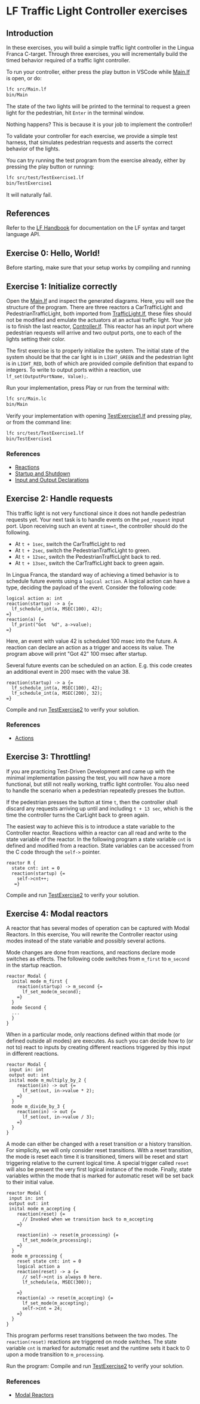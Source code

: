 # LF Traffic Light Controller exercises

## Introduction

In these exercises, you will build a simple traffic light controller in the Lingua Franca C-target. Through three exercises, you will incrementally build the timed
behavior required of a traffic light controller.

To run your controller, either press the play button in VSCode while [Main.lf](src/Main.lf) is open, or do:
```sh
lfc src/Main.lf
bin/Main
```

The state of the two lights will be printed to the terminal to request a 
green light for the pedestrian, hit `Enter` in the terminal window.

Nothing happens? This is because it is your job to implement the controller!

To validate your controller for each exercise, we provide a simple test harness,
that simulates pedestrian requests and asserts the correct behavior of the lights.

You can try running the test program from the exercise already, either by pressing
the play button or running:

```sh
lfc src/test/TestExercise1.lf
bin/TestExercise1
```

It will naturally fail.


## References
Refer to the [LF Handbook](https://www.lf-lang.org/docs/) for documentation on
the LF syntax and target language API. 


## Exercise 0: Hello, World!
Before starting, make sure that your setup works by compiling and running 

## Exercise 1: Initialize correctly
Open the [Main.lf](src/Main.lf) and inspect the generated diagrams. Here, you will
see the structure of the program. There are three reactors 
a CarTrafficLight and PedestrianTrafficLight, both imported from [TrafficLight.lf](src/lib/TrafficLight.lf), these files
should not be modified and emulate the actuators at an actual traffic light. Your job is to finish the last reactor, [Controller.lf](src/Controller.lf). This reactor has an input port where pedestrian requests will arrive and two output ports, one to each of the lights setting their color.

The first exercise is to properly initialize the system. The initial state of the system should be that the car light is in `LIGHT_GREEN` and the pedestrian light is in `LIGHT_RED`, both of which are provided compile definition that expand to integers. To write to output ports within a reaction, use `lf_set(OutputPortName, Value);`. 

Run your implementation, press Play or run from the terminal with:

```sh
lfc src/Main.lc
bin/Main
```

Verify your implementation with opening [TestExercise1.lf](src/test/TestExercise1.lf) and pressing play, or from the command line:

```sh
lfc src/test/TestExercise1.lf
bin/TestExercise1
```

### References
- [Reactions](https://www.lf-lang.org/docs/writing-reactors/reactions)
- [Startup and Shutdown](https://www.lf-lang.org/docs/writing-reactors/time-and-timers#startup-and-shutdown)
- [Input and Output Declarations](https://www.lf-lang.org/docs/writing-reactors/inputs-and-outputs#input-and-output-declarations)

## Exercise 2: Handle requests
This traffic light is not very functional since it does not handle pedestrian requests yet. Your next task is to
handle events on the `ped_request` input port. Upon receiving such an event at `time=t`, the controller should do the following.
- At `t + 1sec`, switch the CarTrafficLight to red
- At `t + 2sec`, switch the PedestrianTrafficLight to green.
- At `t + 12sec`, switch the PedestrianTrafficLight back to red.
- At `t + 13sec`, switch the CarTrafficLight back to green again.

In Lingua Franca, the standard way of achieving a timed behavior is to schedule future events using
a `logical action`. A logical action can have a type, deciding the payload of the event. Consider the
following code:

```
logical action a: int
reaction(startup) -> a {=
  lf_schedule_int(a, MSEC(100), 42);
=}
reaction(a) {=
  lf_print("Got  %d", a->value);
=}
```

Here, an event with value 42 is scheduled 100 msec into the future. A reaction can declare
an action as a trigger and access its value. The program above will print "Got 42" 100 msec after startup.

Several future events can be scheduled on an action. E.g. this code creates an additional event in 200 msec with
the value 38.

```
reaction(startup) -> a {=
  lf_schedule_int(a, MSEC(100), 42);
  lf_schedule_int(a, MSEC(200), 32);
=}
```

Compile and run [TestExercise2](src/test/TestExercise2.lf) to verify your solution.

### References
- [Actions](https://www.lf-lang.org/docs/reference/target-language-details#actions)

## Exercise 3: Throttling!

If you are practicing Test-Driven Development and came up with the minimal implementation passing the test,
you will now have a more functional, but still not really working, traffic light controller. You also need to
handle the scenario when a pedestrian repeatedly presses the button.

If the pedestrian presses the button at time `t`, then the controller shall discard any requests arriving up until and including `t + 13 sec`, which is the time the controller turns the CarLight back to green again.  

The easiest way to achieve this is to introduce a state variable to the Controller reactor. Reactions within a reactor
can all read and write to the state variable of the reactor. In the following program a state variable `cnt` is defined and modified from a 
reaction. State variables can be accessed from the C code through the `self->` pointer.

```
reactor R {
  state cnt: int = 0
  reaction(startup) {=
    self->cnt++;
   =}
```


Compile and run [TestExercise2](src/test/TestExercise3.lf) to verify your solution.


## Exercise 4: Modal reactors

A reactor that has several modes of operation can be captured with Modal Reactors. In this exercise,
You will rewrite the Controller reactor using modes instead of the state variable and possibly several actions.

Mode changes are done from reactions, and reactions declare mode switches as effects. The following code switches from `m_first` to `m_second`
in the startup reaction.

```
reactor Modal {
  inital mode m_first {
    reaction(startup) -> m_second {=
      lf_set_mode(m_second);
    =}
  }
  mode Second {
  ...
  }
}
```

When in a particular mode, only reactions defined within that mode (or defined outside all modes) are executes. As such you can
decide how to (or not to) react to inputs by creating different reactions triggered by this input in different reactions.
```
reactor Modal {
 input in: int 
 output out: int
 inital mode m_multiply_by_2 {
    reaction(in) -> out {=
      lf_set(out, in->value * 2);
    =}
  }
  mode m_divide_by_3 {
    reaction(in) -> out {=
      lf_set(out, in->value / 3);
    =}
  }
}
```

A mode can either be changed with a reset transition or a history transition. For simplicity, we will only consider reset transitions.
With a reset transition, the mode is reset each time it is transitioned, timers will be reset and start triggering relative to the current logical time.
A special trigger called `reset` will also be present the very first logical instance of the mode. Finally, state variables within the mode that is marked for automatic reset will be set back to their initial value.

```
reactor Modal {
 input in: int 
 output out: int
 inital mode m_accepting {
    reaction(reset) {=
      // Invoked when we transition back to m_accepting
    =}

    reaction(in) -> reset(m_processing) {=
      lf_set_mode(m_processing);
    =}
  }
  mode m_processing {
    reset state cnt: int = 0
    logical action a
    reaction(reset) -> a {=
      // self->cnt is always 0 here.
      lf_schedule(a, MSEC(300));
  
    =}
    reaction(a) -> reset(m_accepting) {=
      lf_set_mode(m_accepting);
      self->cnt = 24;
    =}
  }
}
```
This program performs reset transitions between the two modes. The `reaction(reset)` reactions are triggered on mode switches. The state variable `cnt` 
is marked for automatic reset and the runtime sets it back to 0 upon a mode transition to `m_processing`.

Run the program:
Compile and run [TestExercise2](src/test/TestExercise4.lf) to verify your solution.

### References
- [Modal Reactors](https://www.lf-lang.org/docs/writing-reactors/modal-models)
